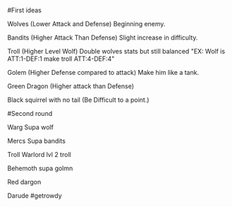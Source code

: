 #First ideas

Wolves (Lower Attack and Defense) Beginning enemy.

Bandits (Higher Attack Than Defense) Slight increase in difficulty.

Troll (Higher Level Wolf) Double wolves stats but still balanced "EX: Wolf is ATT:1-DEF:1 make troll ATT:4-DEF:4"

Golem (Higher Defense compared to attack) Make him like a tank.

Green Dragon (Higher attack than Defense)

Black squirrel with no tail (Be Difficult to a point.)

#Second round

Warg Supa wolf

Mercs Supa bandits 

Troll Warlord lvl 2 troll

Behemoth supa golmn 

Red dargon

Darude #getrowdy